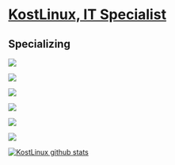# [KostLinux, IT Specialist](https://github.com/KostLinux)

## Specializing

![](https://img.shields.io/badge/OS-Linux-informational?style=flat&logo=linux&logoColor=white&color=e00909)

![](https://img.shields.io/badge/Shell-Bash-informational?style=flat&logo=gnu-bash&logoColor=white&color=e00909)

![](https://img.shields.io/badge/Administration-Ansible-informational?style=flat&logo=ansible&logoColor=white&color=e00909)

![](https://img.shields.io/badge/Pentesting-Kali-informational?style=flat&logo=tails&logoColor=white&color=e00909)

![](https://img.shields.io/badge/Development-PHP-informational?style=flat&logo=PHP&logoColor=white&color=e00909)

![](https://img.shields.io/badge/Development-Composer-informational?style=flat&logo=composer&logoColor=white&color=e00909)

[![KostLinux github stats](https://github-readme-stats.vercel.app/api?username=KostLinux&theme=tokyonight&show_icons=true&line_height=40)](https://github.com/anuraghazra/github-readme-stats)
